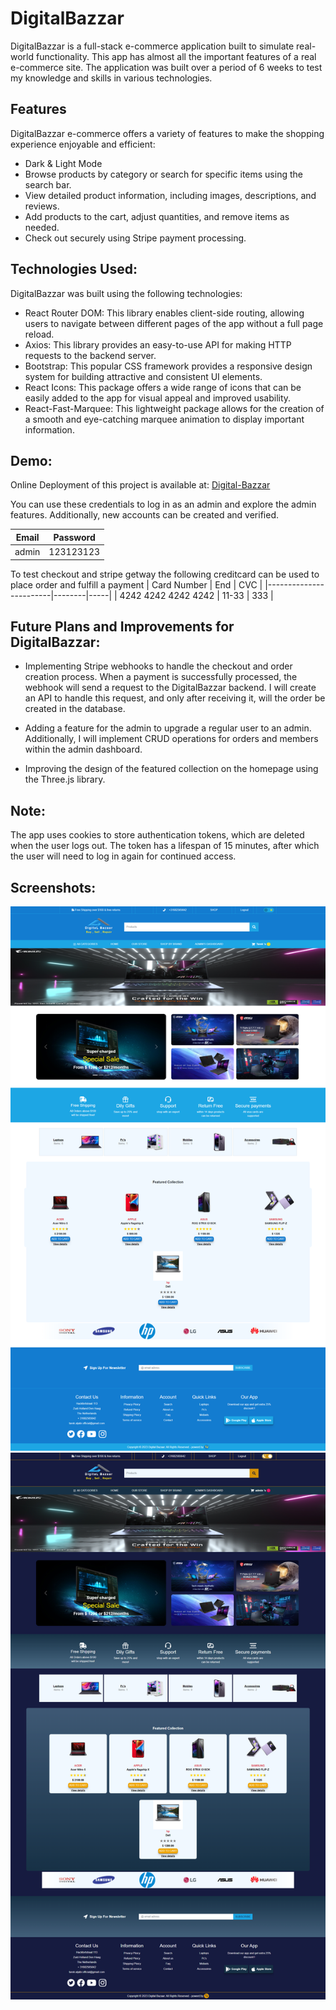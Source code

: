 # DigitalBazzar

DigitalBazzar is a full-stack e-commerce application built to simulate real-world functionality. This app has almost all the important features of a real e-commerce site. The application was built over a period of 6 weeks to test my knowledge and skills in various technologies.

## Features

DigitalBazzar e-commerce offers a variety of features to make the shopping experience enjoyable and efficient:

- Dark & Light Mode
- Browse products by category or search for specific items using the search bar.
- View detailed product information, including images, descriptions, and reviews.
- Add products to the cart, adjust quantities, and remove items as needed.
- Check out securely using Stripe payment processing.


## Technologies Used:
DigitalBazzar was built using the following technologies:


- React Router DOM: This library enables client-side routing, allowing users to navigate between different pages of the app without a full page reload.
- Axios: This library provides an easy-to-use API for making HTTP requests to the backend server.
- Bootstrap: This popular CSS framework provides a responsive design system for building attractive and consistent UI elements.
- React Icons: This package offers a wide range of icons that can be easily added to the app for visual appeal and improved usability.
- React-Fast-Marquee: This lightweight package allows for the creation of a smooth and eye-catching marquee animation to display important information.

## Demo:
Online Deployment of this project is available at:    [Digital-Bazzar](https://digital-bazzar.netlify.app/) <br>

You can use these credentials to log in as an admin and explore the admin features. Additionally, new accounts can be created and verified.

| Email  | Password  |
|-----------|-----------|
| admin | 123123123 |

To test checkout and stripe getway the following creditcard can be used to place order and fulfill a payment
| Card Number             | End    | CVC |
|------------------------|--------|-----|
| 4242 4242 4242 4242     | 11-33  | 333 |



## Future Plans and Improvements for DigitalBazzar:
- Implementing Stripe webhooks to handle the checkout and order creation process. When a payment is successfully processed, the webhook will send a request to the DigitalBazzar backend. I will create an API to handle this request, and only after receiving it, will the order be created in the database.

- Adding a feature for the admin to upgrade a regular user to an admin. Additionally, I will implement CRUD operations for orders and members within the admin dashboard.

- Improving the design of the featured collection on the homepage using the Three.js library.

## Note:
The app uses cookies to store authentication tokens, which are deleted when the user logs out. The token has a lifespan of 15 minutes, after which the user will need to log in again for continued access.


## Screenshots:
![Screenshot of DigitalBazzar homepage](https://github.com/Tarek666666/DigitalBazzar-backend/blob/master/screenshots/home.png)
![Screenshot of DigitalBazzar homepage](https://github.com/Tarek666666/DigitalBazzar-backend/blob/master/screenshots/home-dark.png)

